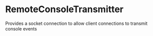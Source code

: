# RemoteConsoleTransmitter
Provides a socket connection to allow client connections to transmit console events
